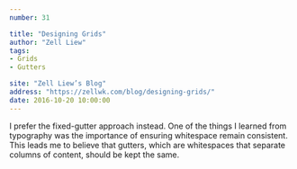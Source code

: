 ```yaml
---
number: 31

title: "Designing Grids"
author: "Zell Liew"
tags:
- Grids
- Gutters

site: "Zell Liew’s Blog"
address: "https://zellwk.com/blog/designing-grids/"
date: 2016-10-20 10:00:00
---
```


I prefer the fixed-gutter approach instead. One of the things I learned from typography was the importance of ensuring whitespace remain consistent. This leads me to believe that gutters, which are whitespaces that separate columns of content, should be kept the same.

